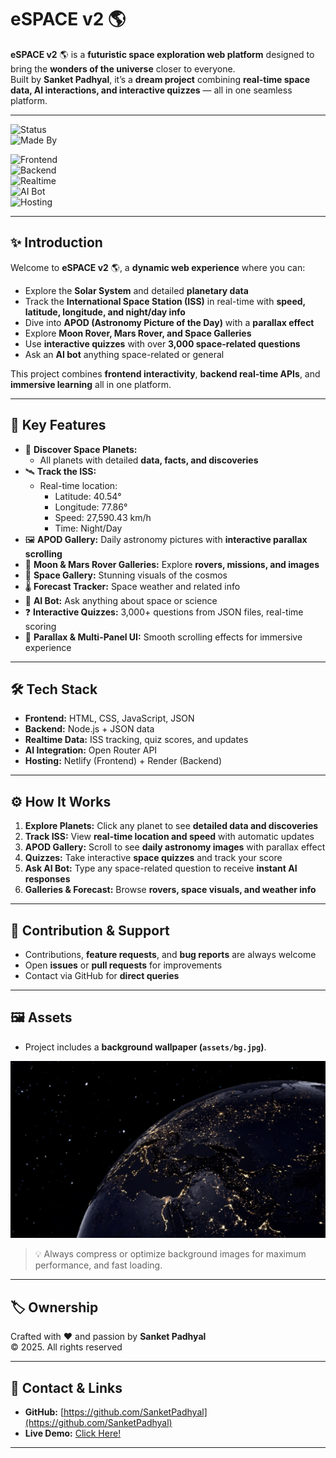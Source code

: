 # eSPACE v2 🌎

**eSPACE v2** 🌎 is a **futuristic space exploration web platform** designed to bring the **wonders of the universe** closer to everyone.  
Built by **Sanket Padhyal**, it’s a **dream project** combining **real-time space data, AI interactions, and interactive quizzes** — all in one seamless platform.

---

![Status](https://img.shields.io/badge/status-Active-brightgreen)  
![Made By](https://img.shields.io/badge/made%20by-Sanket%20Padhyal-blue)  

![Frontend](https://img.shields.io/badge/Frontend-HTML%20%7C%20CSS%20%7C%20JavaScript-orange)  
![Backend](https://img.shields.io/badge/Backend-Node.js%20%7C%20JSON-yellowgreen)  
![Realtime](https://img.shields.io/badge/Real--Time-Yes-red)  
![AI Bot](https://img.shields.io/badge/AI-Bot%20Integration-blue)  
![Hosting](https://img.shields.io/badge/Hosting-Netlify%20%7C%20Render-purple)  

---

## ✨ Introduction

Welcome to **eSPACE v2** 🌎, a **dynamic web experience** where you can:

- Explore the **Solar System** and detailed **planetary data**  
- Track the **International Space Station (ISS)** in real-time with **speed, latitude, longitude, and night/day info**  
- Dive into **APOD (Astronomy Picture of the Day)** with a **parallax effect**  
- Explore **Moon Rover, Mars Rover, and Space Galleries**  
- Use **interactive quizzes** with over **3,000 space-related questions**  
- Ask an **AI bot** anything space-related or general  

This project combines **frontend interactivity**, **backend real-time APIs**, and **immersive learning** all in one platform.

---

## 🚀 Key Features

- 🌌 **Discover Space Planets:**  
  - All planets with detailed **data, facts, and discoveries**  
- 🛰️ **Track the ISS:**  
  - Real-time location:  
    - Latitude: 40.54°  
    - Longitude: 77.86°  
    - Speed: 27,590.43 km/h  
    - Time: Night/Day  
- 🖼️ **APOD Gallery:** Daily astronomy pictures with **interactive parallax scrolling**  
- 🚀 **Moon & Mars Rover Galleries:** Explore **rovers, missions, and images**  
- 🌠 **Space Gallery:** Stunning visuals of the cosmos  
- 🌡️ **Forecast Tracker:** Space weather and related info  
- 🤖 **AI Bot:** Ask anything about space or science  
- ❓ **Interactive Quizzes:** 3,000+ questions from JSON files, real-time scoring  
- 🎨 **Parallax & Multi-Panel UI:** Smooth scrolling effects for immersive experience  

---

## 🛠 Tech Stack

- **Frontend:** HTML, CSS, JavaScript, JSON  
- **Backend:** Node.js + JSON data  
- **Realtime Data:** ISS tracking, quiz scores, and updates  
- **AI Integration:** Open Router API  
- **Hosting:** Netlify (Frontend) + Render (Backend)  

---

## ⚙️ How It Works

1. **Explore Planets:** Click any planet to see **detailed data and discoveries**  
2. **Track ISS:** View **real-time location and speed** with automatic updates  
3. **APOD Gallery:** Scroll to see **daily astronomy images** with parallax effect  
4. **Quizzes:** Take interactive **space quizzes** and track your score  
5. **Ask AI Bot:** Type any space-related question to receive **instant AI responses**  
6. **Galleries & Forecast:** Browse **rovers, space visuals, and weather info**  

---

## 🤝 Contribution & Support

- Contributions, **feature requests**, and **bug reports** are always welcome  
- Open **issues** or **pull requests** for improvements  
- Contact via GitHub for **direct queries**  

--- 

## 🖼️ Assets  

- Project includes a **background wallpaper (`assets/bg.jpg`)**.  

![Background Image](assets/bg.jpg)  

> 💡 Always compress or optimize background images for maximum performance, and fast loading.

---

## 🏷️ Ownership

Crafted with ❤️ and passion by **Sanket Padhyal**  
© 2025. All rights reserved  

---

## 🔗 Contact & Links

- **GitHub:** [https://github.com/SanketPadhyal](https://github.com/SanketPadhyal)  
- **Live Demo:** [Click Here!](https://espacev2.netlify.app/)  

---
